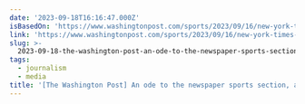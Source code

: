 ```yaml
---
date: '2023-09-18T16:16:47.000Z'
isBasedOn: 'https://www.washingtonpost.com/sports/2023/09/16/new-york-times-sports-section'
link: 'https://www.washingtonpost.com/sports/2023/09/16/new-york-times-sports-section'
slug: >-
  2023-09-18-the-washington-post-an-ode-to-the-newspaper-sports-section-as-it-gasps-f
tags:
  - journalism
  - media
title: '[The Washington Post] An ode to the newspaper sports section, as it gasps f'
---
```


